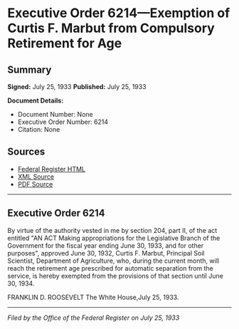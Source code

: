 # Executive Order 6214—Exemption of Curtis F. Marbut from Compulsory Retirement for Age

## Summary

**Signed:** July 25, 1933
**Published:** July 25, 1933

**Document Details:**
- Document Number: None
- Executive Order Number: 6214
- Citation: None

## Sources
- [Federal Register HTML](https://www.presidency.ucsb.edu/documents/executive-order-6214-exemption-curtis-f-marbut-from-compulsory-retirement-for-age)
- [XML Source](None)
- [PDF Source](None)

---

## Executive Order 6214

By virtue of the authority vested in me by section 204, part II, of the act entitled "AN ACT Making appropriations for the Legislative Branch of the Government for the fiscal year ending June 30, 1933, and for other purposes", approved June 30, 1932, Curtis F. Marbut, Principal Soil Scientist, Department of Agriculture, who, during the current month, will reach the retirement age prescribed for automatic separation from the service, is hereby exempted from the provisions of that section until June 30, 1934.

FRANKLIN D. ROOSEVELT
The White House,July 25, 1933.

---

*Filed by the Office of the Federal Register on July 25, 1933*
